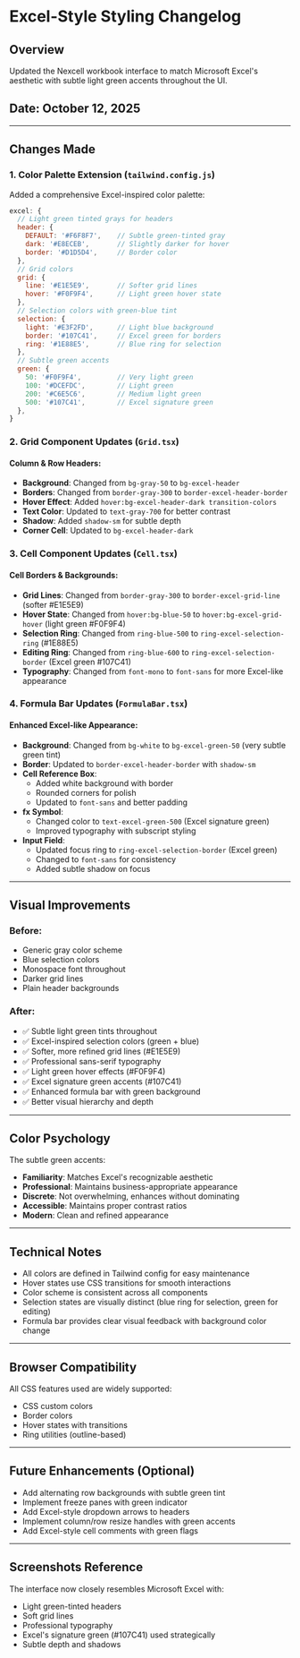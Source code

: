 # Excel-Style Styling Changelog

## Overview
Updated the Nexcell workbook interface to match Microsoft Excel's aesthetic with subtle light green accents throughout the UI.

## Date: October 12, 2025

---

## Changes Made

### 1. **Color Palette Extension** (`tailwind.config.js`)

Added a comprehensive Excel-inspired color palette:

```javascript
excel: {
  // Light green tinted grays for headers
  header: {
    DEFAULT: '#F6F8F7',    // Subtle green-tinted gray
    dark: '#E8ECEB',       // Slightly darker for hover
    border: '#D1D5D4',     // Border color
  },
  // Grid colors
  grid: {
    line: '#E1E5E9',       // Softer grid lines
    hover: '#F0F9F4',      // Light green hover state
  },
  // Selection colors with green-blue tint
  selection: {
    light: '#E3F2FD',      // Light blue background
    border: '#107C41',     // Excel green for borders
    ring: '#1E88E5',       // Blue ring for selection
  },
  // Subtle green accents
  green: {
    50: '#F0F9F4',         // Very light green
    100: '#DCEFDC',        // Light green
    200: '#C6E5C6',        // Medium light green
    500: '#107C41',        // Excel signature green
  },
}
```

### 2. **Grid Component Updates** (`Grid.tsx`)

#### Column & Row Headers:
- **Background**: Changed from `bg-gray-50` to `bg-excel-header`
- **Borders**: Changed from `border-gray-300` to `border-excel-header-border`
- **Hover Effect**: Added `hover:bg-excel-header-dark transition-colors`
- **Text Color**: Updated to `text-gray-700` for better contrast
- **Shadow**: Added `shadow-sm` for subtle depth
- **Corner Cell**: Updated to `bg-excel-header-dark`

### 3. **Cell Component Updates** (`Cell.tsx`)

#### Cell Borders & Backgrounds:
- **Grid Lines**: Changed from `border-gray-300` to `border-excel-grid-line` (softer #E1E5E9)
- **Hover State**: Changed from `hover:bg-blue-50` to `hover:bg-excel-grid-hover` (light green #F0F9F4)
- **Selection Ring**: Changed from `ring-blue-500` to `ring-excel-selection-ring` (#1E88E5)
- **Editing Ring**: Changed from `ring-blue-600` to `ring-excel-selection-border` (Excel green #107C41)
- **Typography**: Changed from `font-mono` to `font-sans` for more Excel-like appearance

### 4. **Formula Bar Updates** (`FormulaBar.tsx`)

#### Enhanced Excel-like Appearance:
- **Background**: Changed from `bg-white` to `bg-excel-green-50` (very subtle green tint)
- **Border**: Updated to `border-excel-header-border` with `shadow-sm`
- **Cell Reference Box**: 
  - Added white background with border
  - Rounded corners for polish
  - Updated to `font-sans` and better padding
- **fx Symbol**: 
  - Changed color to `text-excel-green-500` (Excel signature green)
  - Improved typography with subscript styling
- **Input Field**:
  - Updated focus ring to `ring-excel-selection-border` (Excel green)
  - Changed to `font-sans` for consistency
  - Added subtle shadow on focus

---

## Visual Improvements

### Before:
- Generic gray color scheme
- Blue selection colors
- Monospace font throughout
- Darker grid lines
- Plain header backgrounds

### After:
- ✅ Subtle light green tints throughout
- ✅ Excel-inspired selection colors (green + blue)
- ✅ Softer, more refined grid lines (#E1E5E9)
- ✅ Professional sans-serif typography
- ✅ Light green hover effects (#F0F9F4)
- ✅ Excel signature green accents (#107C41)
- ✅ Enhanced formula bar with green background
- ✅ Better visual hierarchy and depth

---

## Color Psychology

The subtle green accents:
- **Familiarity**: Matches Excel's recognizable aesthetic
- **Professional**: Maintains business-appropriate appearance
- **Discrete**: Not overwhelming, enhances without dominating
- **Accessible**: Maintains proper contrast ratios
- **Modern**: Clean and refined appearance

---

## Technical Notes

- All colors are defined in Tailwind config for easy maintenance
- Hover states use CSS transitions for smooth interactions
- Color scheme is consistent across all components
- Selection states are visually distinct (blue ring for selection, green for editing)
- Formula bar provides clear visual feedback with background color change

---

## Browser Compatibility

All CSS features used are widely supported:
- CSS custom colors
- Border colors
- Hover states with transitions
- Ring utilities (outline-based)

---

## Future Enhancements (Optional)

- Add alternating row backgrounds with subtle green tint
- Implement freeze panes with green indicator
- Add Excel-style dropdown arrows to headers
- Implement column/row resize handles with green accents
- Add Excel-style cell comments with green flags

---

## Screenshots Reference

The interface now closely resembles Microsoft Excel with:
- Light green-tinted headers
- Soft grid lines
- Professional typography
- Excel's signature green (#107C41) used strategically
- Subtle depth and shadows
